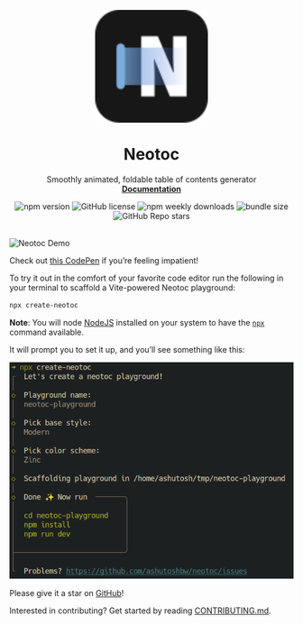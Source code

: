 <p align="center">
  <img src="https://github.com/ashutoshbw/neotoc/blob/main/.github/assets/logo-dark.svg" width="200px" align="center" alt="Neotoc Logo" />
  <h1 align="center">Neotoc</h1>
  <p align="center">
    Smoothly animated, foldable table of contents generator
    <br/>
    <b><a href="https://neotoc.vercel.app/">Documentation</a></b>
  </p>
</p>

<div align="center">
  <img src="https://img.shields.io/npm/v/neotoc" alt="npm version">
  <img src="https://img.shields.io/github/license/ashutoshbw/neotoc" alt="GitHub license">
  <img src="https://img.shields.io/npm/dw/neotoc" alt="npm weekly downloads">
  <img src="https://img.shields.io/bundlephobia/minzip/neotoc" alt="bundle size">
  <img src="https://img.shields.io/github/stars/ashutoshbw/neotoc" alt="GitHub Repo stars">
</div>

<br/>

![Neotoc Demo](https://github.com/ashutoshbw/neotoc/blob/main/.github/assets/neotoc-demo.gif)

Check out [this CodePen](https://codepen.io/ashutoshbw/pen/Jojvvbp) if you’re feeling impatient!

To try it out in the comfort of your favorite code editor run the following in your terminal to scaffold a Vite-powered Neotoc playground:

```sh
npx create-neotoc
```

**Note**: You will node [NodeJS](https://nodejs.org/en) installed on your system to have the [`npx`](https://docs.npmjs.com/cli/v11/commands/npx) command available.

It will prompt you to set it up, and you’ll see something like this:

![create-neotoc](https://github.com/ashutoshbw/neotoc/blob/main/.github/assets/create-neotoc.png)

Please give it a star on [GitHub](https://github.com/ashutoshbw/neotoc)!

Interested in contributing? Get started by reading [CONTRIBUTING.md](https://github.com/ashutoshbw/neotoc/blob/main/CONTRIBUTING.md).
